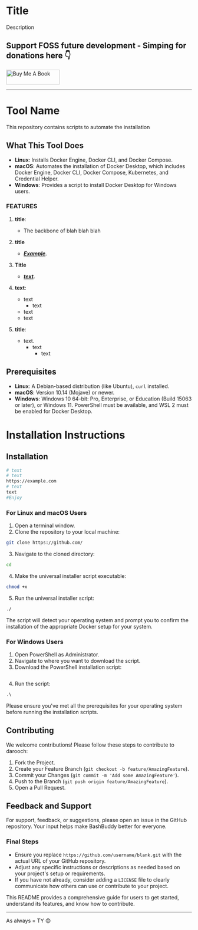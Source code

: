 # Title 

Description

## Support FOSS future development - Simping for donations here 👇

<a href="https://www.buymeacoffee.com/diatasso" target="_blank"><img src="https://cdn.buymeacoffee.com/buttons/v2/default-blue.png" alt="Buy Me A Book" style="height: 40px !important;width: 145px !important;" ></a>

---

# Tool Name

This repository contains scripts to automate the installation

## What This Tool Does

- **Linux**: Installs Docker Engine, Docker CLI, and Docker Compose.
- **macOS**: Automates the installation of Docker Desktop, which includes Docker Engine, Docker CLI, Docker Compose, Kubernetes, and Credential Helper.
- **Windows**: Provides a script to install Docker Desktop for Windows users.

### FEATURES

1. **title**:
   - The backbone of blah blah blah
2. **title** 
   - ***[Example](https://example.com/).***

3. **Title**
   - ***[text](https://example.com).***

4. **text**:
   - text
     - text
   - text
   - text

5. **title**:
   - text.
     - text
       - text


## Prerequisites

- **Linux**: A Debian-based distribution (like Ubuntu), `curl` installed.
- **macOS**: Version 10.14 (Mojave) or newer.
- **Windows**: Windows 10 64-bit: Pro, Enterprise, or Education (Build 15063 or later), or Windows 11. PowerShell must be available, and WSL 2 must be enabled for Docker Desktop.

# Installation Instructions

## Installation

```bash
# text
# text
https://example.com
# text
text
#Enjoy
```

### For Linux and macOS Users

1. Open a terminal window.
2. Clone the repository to your local machine:

```bash
git clone https://github.com/
```

3. Navigate to the cloned directory:

```bash
cd 
```

4. Make the universal installer script executable:

```bash
chmod +x 
```

5. Run the universal installer script:

```bash
./
```

The script will detect your operating system and prompt you to confirm the installation of the appropriate Docker setup for your system.

### For Windows Users

1. Open PowerShell as Administrator.
2. Navigate to where you want to download the script.
3. Download the PowerShell installation script:

```powershell

```

4. Run the script:

```powershell
.\
```

Please ensure you've met all the prerequisites for your operating system before running the installation scripts.


## Contributing

We welcome contributions! Please follow these steps to contribute to darooch:

1. Fork the Project.
2. Create your Feature Branch (`git checkout -b feature/AmazingFeature`).
3. Commit your Changes (`git commit -m 'Add some AmazingFeature'`).
4. Push to the Branch (`git push origin feature/AmazingFeature`).
5. Open a Pull Request.

## Feedback and Support

For support, feedback, or suggestions, please open an issue in the GitHub repository. Your input helps make BashBuddy better for everyone.

### Final Steps

- Ensure you replace `https://github.com/username/blank.git` with the actual URL of your GitHub repository.
- Adjust any specific instructions or descriptions as needed based on your project's setup or requirements.
- If you have not already, consider adding a `LICENSE` file to clearly communicate how others can use or contribute to your project.

This README provides a comprehensive guide for users to get started, understand its features, and know how to contribute.

---

As always = TY 😊 
